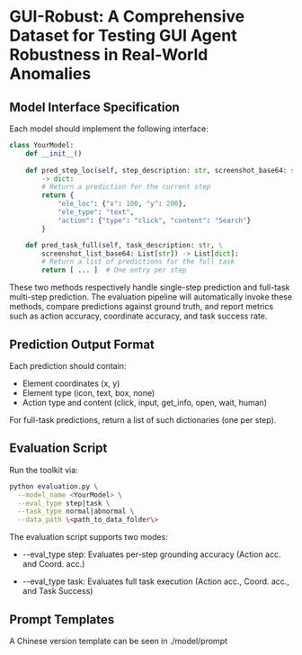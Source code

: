 # GUI-Robust: A Comprehensive Dataset for Testing GUI Agent Robustness in Real-World Anomalies

## Model Interface Specification
Each model should implement the following interface:

```python
class YourModel:
    def __init__()
    
    def pred_step_loc(self, step_description: str, screenshot_base64: str) \
        -> dict:
        # Return a prediction for the current step
        return {
            "ele_loc": {"x": 100, "y": 200},
            "ele_type": "text",
            "action": {"type": "click", "content": "Search"}
        }

    def pred_task_full(self, task_description: str, \
        screenshot_list_base64: List[str]) -> List[dict]:
        # Return a list of predictions for the full task
        return [ ... ]  # One entry per step
```

These two methods respectively handle single-step prediction and full-task multi-step prediction. The evaluation pipeline will automatically invoke these methods, compare predictions against ground truth, and report metrics such as action accuracy, coordinate accuracy, and task success rate.

## Prediction Output Format 
Each prediction should contain:
- Element coordinates (x, y)
- Element type (icon, text, box, none)
- Action type and content (click, input, get\_info, open, wait, human)

For full-task predictions, return a list of such dictionaries (one per step).

## Evaluation Script
Run the toolkit via:
```bash
python evaluation.py \
  --model_name <YourModel> \
  --eval_type step|task \
  --task_type normal|abnormal \
  --data_path \<path_to_data_folder\>
```

The evaluation script supports two modes:

- --eval\_type step: Evaluates per-step grounding accuracy (Action acc. and Coord. acc.)

- --eval\_type task: Evaluates full task execution (Action acc., Coord. acc., and Task Success)

## Prompt Templates

A Chinese version template can be seen in ./model/prompt
